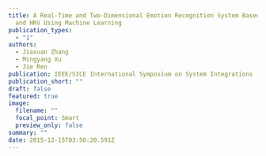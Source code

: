 ```yaml
---
title: A Real-Time and Two-Dimensional Emotion Recognition System Based on EEG
  and HRV Using Machine Learning
publication_types:
  - "1"
authors:
  - Jiaxuan Zhang
  - Mingyang Xu
  - Jie Ren
publication: IEEE/SICE International Symposium on System Integrations (SII 2023)
publication_short: ""
draft: false
featured: true
image:
  filename: ""
  focal_point: Smart
  preview_only: false
summary: ""
date: 2015-12-15T03:50:20.591Z
---
```

